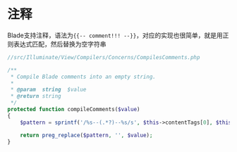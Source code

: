 # 注释

Blade支持注释，语法为`{{-- comment!!! --}}`，对应的实现也很简单，就是用正则表达式匹配，然后替换为空字符串


```php
//src/Illuminate/View/Compilers/Concerns/CompilesComments.php

/**
 * Compile Blade comments into an empty string.
 *
 * @param  string  $value
 * @return string
 */
protected function compileComments($value)
{
    $pattern = sprintf('/%s--(.*?)--%s/s', $this->contentTags[0], $this->contentTags[1]);

    return preg_replace($pattern, '', $value);
}
```